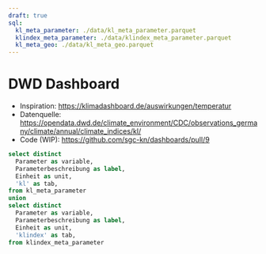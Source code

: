 ```yaml
---
draft: true
sql:
  kl_meta_parameter: ./data/kl_meta_parameter.parquet
  klindex_meta_parameter: ./data/klindex_meta_parameter.parquet
  kl_meta_geo: ./data/kl_meta_geo.parquet
---
```


# DWD Dashboard


- Inspiration: https://klimadashboard.de/auswirkungen/temperatur
- Datenquelle: https://opendata.dwd.de/climate_environment/CDC/observations_germany/climate/annual/climate_indices/kl/
- Code (WIP): https://github.com/sgc-kn/dashboards/pull/9

```sql id=kl_meta display
select distinct
  Parameter as variable,
  Parameterbeschreibung as label,
  Einheit as unit,
  'kl' as tab,
from kl_meta_parameter
union
select distinct
  Parameter as variable,
  Parameterbeschreibung as label,
  Einheit as unit,
  'klindex' as tab,
from klindex_meta_parameter
```
